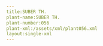 ```yaml
---
title:SUBER TH.
plant-name:SUBER TH.
plant-number:056
plant-xml:/assets/xml/plant056.xml
layout:single-xml
---
```

